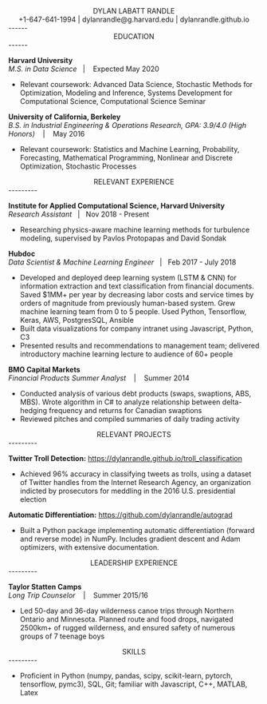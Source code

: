 <div style="text-align: center"> DYLAN LABATT RANDLE </div>
<div style="text-align: center"> +1-647-641-1994 | dylanrandle@g.harvard.edu | dylanrandle.github.io </div>
------

<div style="text-align: center"> EDUCATION </div>
------

**Harvard University**      
*M.S. in Data Science*&nbsp;&nbsp; | &nbsp;&nbsp; Expected May 2020
- Relevant coursework: Advanced Data Science, Stochastic Methods for Optimization, Modeling and Inference,
Systems Development for Computational Science, Computational Science Seminar

**University of California, Berkeley**      
*B.S. in Industrial Engineering & Operations Research, GPA: 3.9/4.0 (High Honors)* &nbsp;&nbsp; | &nbsp;&nbsp; May 2016

- Relevant coursework: Statistics and Machine Learning, Probability, Forecasting, Mathematical Programming,
Nonlinear and Discrete Optimization, Stochastic Processes

<div style="text-align: center"> RELEVANT EXPERIENCE </div>
---------

**Institute for Applied Computational Science, Harvard University**    
*Research Assistant*&nbsp;&nbsp; | &nbsp;&nbsp;Nov 2018 - Present

- Researching physics-aware machine learning methods for turbulence modeling, supervised by Pavlos Protopapas
and David Sondak

**Hubdoc**    
*Data Scientist & Machine Learning Engineer*&nbsp;&nbsp; | &nbsp;&nbsp;Feb 2017 - July 2018
- Developed and deployed deep learning system (LSTM & CNN) for information extraction and text
  classification from financial documents. Saved $1MM+ per year by decreasing labor costs and service times
  by orders of magnitude from previously human-based system. Grew machine learning team from 0 to 5 people.
  Used Python, Tensorflow, Keras, AWS, PostgresSQL, Ansible
- Built data visualizations for company intranet using Javascript, Python, C3
- Presented results and recommendations to management team; delivered introductory machine learning lecture
  to audience of 60+ people

**BMO Capital Markets**    
*Financial Products Summer Analyst* &nbsp;&nbsp; | &nbsp;&nbsp; Summer 2014
- Conducted analysis of various debt products (swaps, swaptions, ABS, MBS). Wrote algorithm in C# to
  analyze relationship between delta-hedging frequency and returns for Canadian swaptions
- Reviewed pitches and compiled summaries of daily trading activity

<div style="text-align: center"> RELEVANT PROJECTS </div>
---------

**Twitter Troll Detection:** https://dylanrandle.github.io/troll_classification

- Achieved 96% accuracy in classifying tweets as trolls, using a dataset of Twitter handles from the
  Internet Research Agency, an organization indicted by prosecutors for meddling in the 2016 U.S.
  presidential election

**Automatic Differentiation:** https://github.com/dylanrandle/autograd

- Built a Python package implementing automatic differentiation (forward and reverse mode) in NumPy.
  Includes gradient descent and Adam optimizers, with extensive documentation.

<div style="text-align: center"> LEADERSHIP EXPERIENCE  </div>
---------

**Taylor Statten Camps**    
*Long Trip Counselor* &nbsp;&nbsp; | &nbsp;&nbsp; Summer 2015/16

- Led 50-day and 36-day wilderness canoe trips through Northern Ontario and Minnesota. Planned route and
  food drops, navigated 2500km+ of rugged wilderness, and ensured safety of numerous groups of 7 teenage
  boys

<div style="text-align: center"> SKILLS </div>
---------

- Proficient in Python (numpy, pandas, scipy, scikit-learn, pytorch, tensorflow, pymc3), SQL, Git; familiar
  with Javascript, C++, MATLAB, Latex
